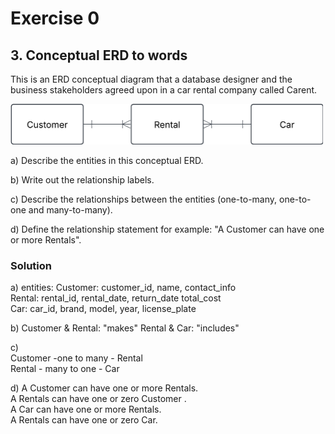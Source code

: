 # Exercise 0

## 3. Conceptual ERD to words

This is an ERD conceptual diagram that a database designer and the business stakeholders agreed upon in a car rental company called Carent.

<a href="https://youtu.be/CCqQF7LZVqI" target="_blank">
  <img src="https://github.com/kokchun/assets/blob/main/data_modeling/car_rental.png?raw=true" alt="course structure" width="500">
</a>        
                 
a) Describe the entities in this conceptual ERD.

b) Write out the relationship labels.

c) Describe the relationships between the entities (one-to-many, one-to-one and many-to-many).

d) Define the relationship statement for example: "A Customer can have one or more Rentals".

### Solution

a) entities: 
Customer: customer_id, name, contact_info   
Rental: rental_id, rental_date, return_date total_cost     
Car: car_id, brand, model, year, license_plate

b) 
Customer & Rental: "makes" 
Rental & Car: "includes" 

c)  
Customer -one to many - Rental    
Rental - many to one - Car

d) 
A Customer can have one or more Rentals.  
A Rentals can have one or zero Customer .     
A Car can have one or more Rentals.     
A Rentals can have one or zero Car.   






